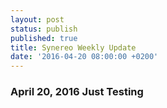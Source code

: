 ```yaml
---
layout: post
status: publish
published: true
title: Synereo Weekly Update
date: '2016-04-20 08:00:00 +0200'
---
```


### April 20, 2016 Just Testing
